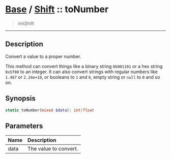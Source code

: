 # [Base](Base.md) / [Shift](Base-Shift.md) :: toNumber
 > im\Shift
____

## Description
Convert a value to a proper number.

This method can convert things like a binary string `0b001101` or
a hex string `0x5f80` to an integer. It can also convert strings with regular numbers
like `1.487` or `2.24e+10`, or booleans to `1` and `0`, empty string or `null` to `0` and so on.

## Synopsis
```php
static toNumber(mixed $data): int|float
```

## Parameters
| Name | Description |
| :--- | :---------- |
| data | The value to convert. |
